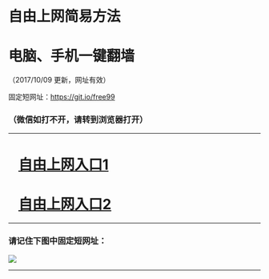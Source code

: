 ﻿# 自由上网简易方法

# 电脑、手机一键翻墙

（2017/10/09 更新，网址有效）

固定短网址：https://git.io/free99

### （微信如打不开，请转到浏览器打开）


***





# &nbsp;&nbsp; <a href="http://ft3115330074.fwq-tz-1001.info/fwqtz01.html?t=100900113803 " target="_blank">自由上网入口1</a>
# &nbsp;&nbsp; <a href="http://ft58641607.fwq-tz-1002.info/fwqtz02.html?t=100900121865 " target="_blank">自由上网入口2</a>
***

### 请记住下图中固定短网址：

<img src="https://s3-us-west-2.amazonaws.com/fwq-1001/yjfq-20170905okok.png" /> 


***

